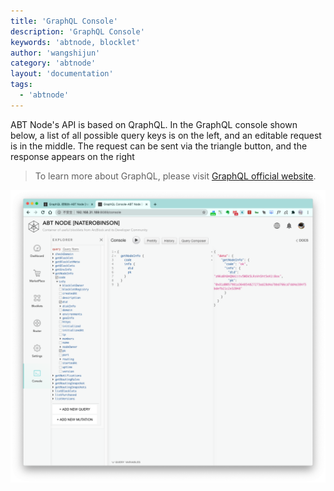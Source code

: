 ```yaml
---
title: 'GraphQL Console'
description: 'GraphQL Console'
keywords: 'abtnode, blocklet'
author: 'wangshijun'
category: 'abtnode'
layout: 'documentation'
tags:
  - 'abtnode'
---
```


ABT Node's API is based on QraphQL. In the GraphQL console shown below, a list of all possible query keys is on the left, and an editable request is in the middle. The request can be sent via the triangle button, and the response appears on the right

> To learn more about GraphQL, please visit [GraphQL official website](https://graphql.org/).

![](./images/gql-console-1-en.png)
